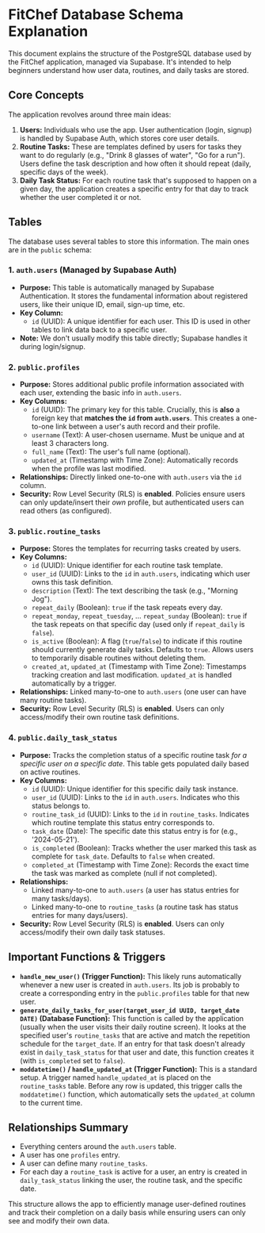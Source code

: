 # FitChef Database Schema Explanation

This document explains the structure of the PostgreSQL database used by the FitChef application, managed via Supabase. It's intended to help beginners understand how user data, routines, and daily tasks are stored.

## Core Concepts

The application revolves around three main ideas:

1.  **Users:** Individuals who use the app. User authentication (login, signup) is handled by Supabase Auth, which stores core user details.
2.  **Routine Tasks:** These are templates defined by users for tasks they want to do regularly (e.g., "Drink 8 glasses of water", "Go for a run"). Users define the task description and how often it should repeat (daily, specific days of the week).
3.  **Daily Task Status:** For each routine task that's supposed to happen on a given day, the application creates a specific entry for that day to track whether the user completed it or not.

## Tables

The database uses several tables to store this information. The main ones are in the `public` schema:

### 1. `auth.users` (Managed by Supabase Auth)

*   **Purpose:** This table is automatically managed by Supabase Authentication. It stores the fundamental information about registered users, like their unique ID, email, sign-up time, etc.
*   **Key Column:**
    *   `id` (UUID): A unique identifier for each user. This ID is used in other tables to link data back to a specific user.
*   **Note:** We don't usually modify this table directly; Supabase handles it during login/signup.

### 2. `public.profiles`

*   **Purpose:** Stores additional public profile information associated with each user, extending the basic info in `auth.users`.
*   **Key Columns:**
    *   `id` (UUID): The primary key for this table. Crucially, this is **also** a foreign key that **matches the `id` from `auth.users`**. This creates a one-to-one link between a user's auth record and their profile.
    *   `username` (Text): A user-chosen username. Must be unique and at least 3 characters long.
    *   `full_name` (Text): The user's full name (optional).
    *   `updated_at` (Timestamp with Time Zone): Automatically records when the profile was last modified.
*   **Relationships:** Directly linked one-to-one with `auth.users` via the `id` column.
*   **Security:** Row Level Security (RLS) is **enabled**. Policies ensure users can only update/insert their *own* profile, but authenticated users can read others (as configured).

### 3. `public.routine_tasks`

*   **Purpose:** Stores the templates for recurring tasks created by users.
*   **Key Columns:**
    *   `id` (UUID): Unique identifier for each routine task template.
    *   `user_id` (UUID): Links to the `id` in `auth.users`, indicating which user owns this task definition.
    *   `description` (Text): The text describing the task (e.g., "Morning Jog").
    *   `repeat_daily` (Boolean): `true` if the task repeats every day.
    *   `repeat_monday`, `repeat_tuesday`, ... `repeat_sunday` (Boolean): `true` if the task repeats on that specific day (used only if `repeat_daily` is `false`).
    *   `is_active` (Boolean): A flag (`true`/`false`) to indicate if this routine should currently generate daily tasks. Defaults to `true`. Allows users to temporarily disable routines without deleting them.
    *   `created_at`, `updated_at` (Timestamp with Time Zone): Timestamps tracking creation and last modification. `updated_at` is handled automatically by a trigger.
*   **Relationships:** Linked many-to-one to `auth.users` (one user can have many routine tasks).
*   **Security:** Row Level Security (RLS) is **enabled**. Users can only access/modify their own routine task definitions.

### 4. `public.daily_task_status`

*   **Purpose:** Tracks the completion status of a specific routine task *for a specific user on a specific date*. This table gets populated daily based on active routines.
*   **Key Columns:**
    *   `id` (UUID): Unique identifier for this specific daily task instance.
    *   `user_id` (UUID): Links to the `id` in `auth.users`. Indicates who this status belongs to.
    *   `routine_task_id` (UUID): Links to the `id` in `routine_tasks`. Indicates which routine template this status entry corresponds to.
    *   `task_date` (Date): The specific date this status entry is for (e.g., '2024-05-21').
    *   `is_completed` (Boolean): Tracks whether the user marked this task as complete for `task_date`. Defaults to `false` when created.
    *   `completed_at` (Timestamp with Time Zone): Records the exact time the task was marked as complete (null if not completed).
*   **Relationships:**
    *   Linked many-to-one to `auth.users` (a user has status entries for many tasks/days).
    *   Linked many-to-one to `routine_tasks` (a routine task has status entries for many days/users).
*   **Security:** Row Level Security (RLS) is **enabled**. Users can only access/modify their own daily task statuses.

## Important Functions & Triggers

*   **`handle_new_user()` (Trigger Function):** This likely runs automatically whenever a new user is created in `auth.users`. Its job is probably to create a corresponding entry in the `public.profiles` table for that new user.
*   **`generate_daily_tasks_for_user(target_user_id UUID, target_date DATE)` (Database Function):** This function is called by the application (usually when the user visits their daily routine screen). It looks at the specified user's `routine_tasks` that are active and match the repetition schedule for the `target_date`. If an entry for that task doesn't already exist in `daily_task_status` for that user and date, this function creates it (with `is_completed` set to `false`).
*   **`moddatetime()` / `handle_updated_at` (Trigger Function):** This is a standard setup. A trigger named `handle_updated_at` is placed on the `routine_tasks` table. Before any row is updated, this trigger calls the `moddatetime()` function, which automatically sets the `updated_at` column to the current time.

## Relationships Summary

*   Everything centers around the `auth.users` table.
*   A user has one `profiles` entry.
*   A user can define many `routine_tasks`.
*   For each day a `routine_task` is active for a user, an entry is created in `daily_task_status` linking the user, the routine task, and the specific date.

This structure allows the app to efficiently manage user-defined routines and track their completion on a daily basis while ensuring users can only see and modify their own data. 